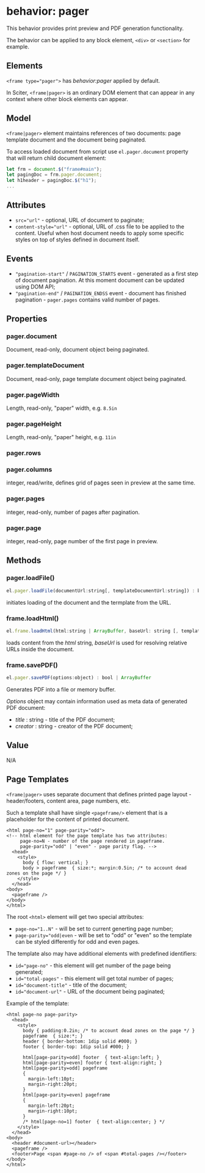 # behavior: pager

This behavior provides print preview and PDF generation functionality. 

The behavior can be applied to any block element, `<div>` or `<section>` for example.

## Elements

`<frame type="pager">`  has *behavior:pager* applied by default.

In Sciter, `<frame|pager>` is an ordinary DOM element that can appear in any context where other block elements can appear.

## Model

`<frame|pager>` element maintains references of two documents: page template document and the document being paginated.

To access loaded document from script use `el.pager.document` property that will return child document element:

```js
let frm = document.$("frame#main");
let pagingDoc = frm.pager.document;
let h1header = pagingDoc.$("h1");
...
```

## Attributes

* `src="url"` - optional, URL of document to paginate;
* `content-style="url"` - optional, URL of .css file to be applied to the content. Useful when host document needs to apply some specific styles on top of styles defined in document itself.

## Events

* `"pagination-start"` / `PAGINATION_STARTS` event - generated as a first step of document pagination. At this moment document can be updated using DOM API;
* `"pagination-end"` / `PAGINATION_ENDSS` event - document has finished pagination - `pager.pages` contains valid number of pages.

## Properties

### pager.document

Document, read-only, document object being paginated.

### pager.templateDocument

Document, read-only, page template document object being paginated.

### pager.pageWidth

Length, read-only, "paper" width, e.g. `8.5in`

### pager.pageHeight

Length, read-only, "paper" height, e.g. `11in`

### pager.rows
### pager.columns

integer, read/write, defines grid of pages seen in preview at the same time.

### pager.pages

integer, read-only, number of pages after pagination.

### pager.page

integer, read-only, page number of the first page in preview.

## Methods

### pager.loadFile()

```js
el.pager.loadFile(documentUrl:string[, templateDocumentUrl:string]) : bool
```
initiates loading of the document and the termplate from the URL.

### frame.loadHtml()

```js
el.frame.loadHtml(html:string | ArrayBuffer, baseUrl: string [, templateDocumentUrl:string] ) : bool
```
loads content from the *html* string, _baseUrl_ is used for resolving relative URLs inside the document.

### frame.savePDF()

```js
el.pager.savePDF(options:object) : bool | ArrayBuffer
``` 
Generates PDF into a file or memory buffer.

_Options_ object may contain information used as meta data of generated PDF document:

* _title_ : string - title of the PDF document;
* _creator_ : string - creator of the PDF document;



## Value

N/A

## Page Templates

`<frame|pager>` uses separate document that defines printed page layout - header/footers, content area, page numbers, etc. 

Such a template shall have single `<pageframe/>` element that is a placeholder for the content of printed document.

```
<html page-no="1" page-parity="odd">
<!-- html element for the page template has two attributes:
     page-no=N - number of the page rendered in pageframe.
     page-parity="odd" | "even" - page parity flag. -->
  <head>
    <style>
      body { flow: vertical; }
      body > pageframe  { size:*; margin:0.5in; /* to account dead zones on the page */ }
    </style>
  </head>
<body>
  <pageframe />
</body>
</html>
```

The root `<html>` element will get two special attributes:

* `page-no="1..N"` - will be set to current generting page number;
* `page-parity="odd|even` - will be set to "odd" or "even" so the template can be styled differently for odd and even pages.

The template also may have additional elements with predefined identifiers: 

* `id="page-no"` - this element will get number of the page being generated;
* `id="total-pages"` - this element will get total number of pages;
* `id="document-title"` - title of the document;
* `id="document-url"` - URL of the document being paginated;

Example of the template:

```
<html page-no page-parity>
  <head>
    <style>
      body { padding:0.2in; /* to account dead zones on the page */ }
      pageframe  { size:*; }
      header { border-bottom: 1dip solid #000; }
      footer { border-top: 1dip solid #000; }
      
      html[page-parity=odd] footer  { text-align:left; }
      html[page-parity=even] footer { text-align:right; }
      html[page-parity=odd] pageframe 
      { 
        margin-left:10pt;
        margin-right:20pt;
      }
      html[page-parity=even] pageframe
      {
        margin-left:20pt;
        margin-right:10pt;
      }
      /* html[page-no=1] footer  { text-align:center; } */
    </style>
  </head>
<body>
  <header #document-url></header>
  <pageframe />
  <footer>Page <span #page-no /> of <span #total-pages /></footer>
</body>
</html>

```


